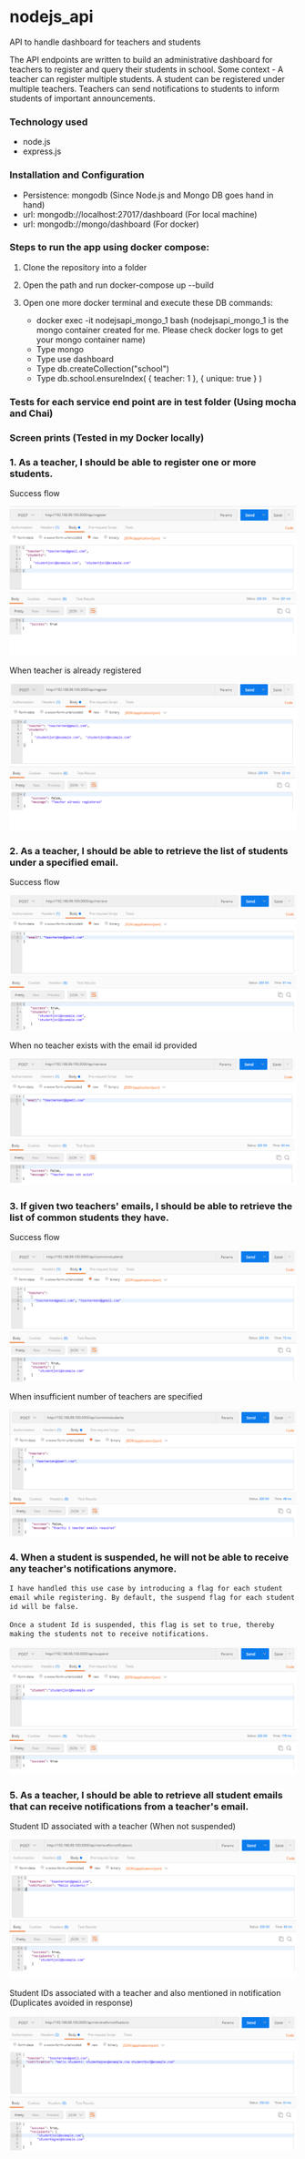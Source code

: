 # nodejs_api
API to handle dashboard for teachers and students

The API endpoints are written to build an administrative dashboard for teachers to register and query their students in school. Some context - A teacher can register multiple students. A student can be registered under multiple teachers. Teachers can send notifications to students to inform students of important announcements.

### Technology used

* node.js
* express.js

### Installation and Configuration

* Persistence: mongodb (Since Node.js and Mongo DB goes hand in hand)
* url: mongodb://localhost:27017/dashboard (For local machine)
* url: mongodb://mongo/dashboard (For docker)

### Steps to run the app using docker compose:
1. Clone the repository into a folder
2. Open the path and run docker-compose up --build
3. Open one more docker terminal and execute these DB commands:
	
	* docker exec -it nodejsapi_mongo_1 bash (nodejsapi_mongo_1 is the mongo container created for me. Please check docker logs to get your mongo container name)
	* Type mongo
	* Type use dashboard
	* Type db.createCollection("school")
	* Type db.school.ensureIndex( { teacher: 1 }, { unique: true } )
	
### Tests for each service end point are in test folder (Using mocha and Chai)

### Screen prints (Tested in my Docker locally)
### 1. As a teacher, I should be able to register one or more students.

Success flow

![alt text](/misc/reg1.jpg "Title")

When teacher is already registered

![alt text](/misc/reg2.jpg "Title")

### 2. As a teacher, I should be able to retrieve the list of students under a specified email.

Success flow

![alt text](/misc/ret1.jpg "Title")

When no teacher exists with the email id provided

![alt text](/misc/ret2.jpg "Title")


### 3. If given two teachers' emails, I should be able to retrieve the list of common students they have.

Success flow

![alt text](/misc/comm1.jpg "Title")

When insufficient number of teachers are specified

![alt text](/misc/comm2.jpg "Title")

### 4. When a student is suspended, he will not be able to receive any teacher's notifications anymore.

```
I have handled this use case by introducing a flag for each student email while registering. By default, the suspend flag for each student id will be false.

Once a student Id is suspended, this flag is set to true, thereby making the students not to receive notifications.
```

![alt text](/misc/sus1.jpg "Title")

### 5. As a teacher, I should be able to retrieve all student emails that can receive notifications from a teacher's email.

Student ID associated with a teacher (When not suspended)

![alt text](/misc/not1.jpg "Title")

Student IDs associated with a teacher and also mentioned in notification (Duplicates avoided in response)

![alt text](/misc/not2.jpg "Title")
